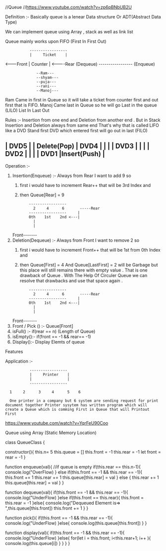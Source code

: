//Queue //https://www.youtube.com/watch?v=zp6pBNbUB2U

Definition :- 
   Basically queue is a lenear Data structure Or ADT(Abstract Data Type) 

   We can implement queue using Array , stack as well as link list  

   Queue mainly works upon FIFO (First In First Out)

               -----------------  
               |     Ticket    |
<---Front      |    Counter    |       <----Rear
(Dequeue)      -----------------        (Enqueue)
                     
                  --Ram---
                  --shyam---
                  --puja---
                  --rani---
                  --Manoj---

   Ram Came in first in Queue so it will take a ticket from counter first and out first that is FIFO.
   Manoj Came last in Queue so he will go Last in the queue (LILO) List In Last Out

Rules :-
   Insertion from one end and Deletion from another end . 
   But in Stack Insertion and Deletion always from same end That's why that is called LIFO 
   like a DVD Stand first DVD which entered first will go out in last (FILO)
   
   |     DVD5      |  |            Delete(Pop)
   |     DVD4      |  |              |
   |     DVD3      |  |              |
   |     DVD2      |  |              |
   |     DVD1      |Insert(Push)     |
   -----------------
Operation :-
 1. Insertion(Enqueue) :- Always from Rear 
    I want to add 9 so 
    1) first i would have to increment Rear++ that will be 3rd Index and 
    2) then Queue[Rear] = 9

               -----------------  
                 2     4      6       -----Rear
               -----------------     |
               0th    1st    2nd <---|
                 |
                 |
     Front-------
 2. Deletion(Dequeue) :- Always from Front 
   I want to remove 2 so 
    1) first i would have to increment Front++ that will be 1st from 0th Index and 
    2) then Queue[First] = 4 And Queue[LastFirst] = 2 will be Garbage but this place will still remains there with empty value . That is one drawback of Queue . With The Help Of Circuler Queue we can resolve that drawbacks and use that space again . 

               -----------------  
                 2     4      6       -----Rear
               -----------------     |
               0th    1st    2nd <---|
                 |
                 |
     Front-------
3. Front / Pick () :- Queue[Front]
4. isFull() :- if(rear == n) (Length of Queue)
4. isEmpty():- if(front == -1 && rear== -1) 
5. Display():- Display Elemts of queue 

Features 



Application :-

               -----------------  
               |     Printer    |
               |                |          
               -----------------   

      1     2      3     4      5    6

      One printer in a company but 6 system are sending request for print document together Printer sysytem has written program which will create a Queue which is comming First in Queue that will Printout First 


https://www.youtube.com/watch?v=YqrFeU90Coo

Queue using Array (Static Memory Location)


class QueueClass {

   constructor(){
      this.n= 5
      this.queue = []
      this.front = -1
      this.rear = -1
      let front = rear = -1
   }

   function enqueue(val){
      //if queue is empty
      if(this.rear == this.n-1){
         console.log("OverFlow)
      } else if(this.front == -1 && this.rear == -1){
         this.front += 1
         this.rear += 1
         this.queue[this.rear] = val
      } else {
         this.rear += 1
         this.queue[this.rear] = val
      }
   }

   function dequeue(val){
      if(this.front == -1 && this.rear == -1){
         console.log("UnderFlow)
      }else if(this.front == this.rear){
         this.front = this.rear  = -1
      }else{
         console.log("Dequeued Element is=> ",this.queue[this.front])
         this.front += 1
      }
   }

   function pick(){
      if(this.front == -1 && this.rear == -1){
         console.log("UnderFlow)
      }else{
         console.log(this.queue[this.front])
      }
   }

   function display(val){
      if(this.front == -1 && this.rear == -1){
         console.log("UnderFlow)
      }else{
         for(let i = this.front; i<this.rear+1; i++ ){
            console.log(this.queue[i])
         }
      }
   }
}
